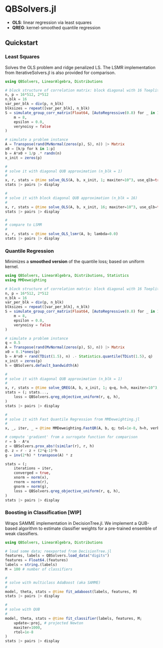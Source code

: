 # QBSolvers.jl

- **OLS**: linear regression via least squares
- **QREG**: kernel-smoothed quantile regression

## Quickstart

### Least Squares

Solves the OLS problem and ridge penalized LS. The LSMR implementation from IterativeSolvers.jl is also provided for comparison.

```julia
using QBSolvers, LinearAlgebra, Distributions

# block structure of correlation matrix: block diagonal with 16 Toeplitz blocks
n, p = 16*512, 2*512
n_blk = 16
var_per_blk = div(p, n_blk)
blksizes = repeat([var_per_blk], n_blk)
S = simulate_group_corr_matrix(Float64, [AutoRegressive(0.8) for _ in 1:n_blk], p, blksizes;
    m = 8,
    epsilon = 0.0,
    verynoisy = false
)

# simulate a problem instance
A = Transpose(rand(MvNormal(zeros(p), S), n)) |> Matrix
x0 = [k/p for k in 1:p]
b = A*x0 + 1/p .* randn(n)
x_init = zeros(p)

#
# solve it with diagonal QUB approximation (n_blk = 1)
#
x, r, stats = @time solve_OLS(A, b, x_init, 1; maxiter=10^3, use_qlb=true, gtol=1e-6, lambda=0.0)
stats |> pairs |> display

#
# solve it with block diagonal QUB approximation (n_blk = 16)
#
x, r, stats = @time solve_OLS(A, b, x_init, 16; maxiter=10^3, use_qlb=true, gtol=1e-6, lambda=0.0)
stats |> pairs |> display

#
# compare to LSMR
#
x, r, stats = @time solve_OLS_lsmr(A, b; lambda=0.0)
stats |> pairs |> display
```

### Quantile Regression

Minimizes a **smoothed version** of the quantile loss; based on uniform kernel.

```julia
using QBSolvers, LinearAlgebra, Distributions, Statistics
using MMDeweighting

# block structure of correlation matrix: block diagonal with 16 Toeplitz blocks
n, p = 16*512, 2*512
n_blk = 16
var_per_blk = div(p, n_blk)
blksizes = repeat([var_per_blk], n_blk)
S = simulate_group_corr_matrix(Float64, [AutoRegressive(0.8) for _ in 1:n_blk], p, blksizes;
    m = 8,
    epsilon = 0.0,
    verynoisy = false
)

# simulate a problem instance
q = 0.5
A = Transpose(rand(MvNormal(zeros(p), S), n)) |> Matrix
x0 = 0.1*ones(p)
b = A*x0 + rand(TDist(1.5), n) .- Statistics.quantile(TDist(1.5), q)
x_init = zeros(p)
h = QBSolvers.default_bandwidth(A)

#
# solve it with diagonal QUB approximation (n_blk = 1)
#
x, r, stats = @time solve_QREG(A, b, x_init, 1; q=q, h=h, maxiter=10^3, gtol=1e-2, gram=false)
stats = (; stats...,
    loss = QBSolvers.qreg_objective_uniform(r, q, h),
)
stats |> pairs |> display

#
# solve it with Fast Quantile Regression from MMDeweighting.jl
#
x, _, iter, _ = @time MMDeweighting.FastQR(A, b, q; tol=1e-8, h=h, verbose=false)

# compute 'gradient' from a surrogate function for comparison
r = b - A*x
z = QBSolvers.prox_abs!(similar(r), r, h)
@. z = r - z + (2*q-1)*h
g = inv(2*h) * transpose(A) * z

stats = (;
    iterations = iter,
    converged = true,
    xnorm = norm(x),
    rnorm = norm(r),
    gnorm = norm(g),
    loss = QBSolvers.qreg_objective_uniform(r, q, h),
)
stats |> pairs |> display
```

### Boosting in Classification [WIP]

Wraps SAMME implementation in DecisionTree.jl. We implement a QUB-based algorithm to estimate classifier weights for a pre-trained ensemble of weak classifiers.

```julia
using QBSolvers, LinearAlgebra, Distributions

# load some data; reexported from DecisionTree.jl
features, labels = QBSolvers.load_data("digits")
features = Float64.(features)
labels = string.(labels)
M = 100 # number of classifiers

#
# solve with multiclass AdaBoost (aka SAMME)
#
model, theta, stats = @time fit_adaboost(labels, features, M)
stats |> pairs |> display

#
# solve with QUB
#
model, theta, stats = @time fit_classifier(labels, features, M;
    update=:proj, # projected Newton
    maxiter=1000,
    rtol=1e-8
)
stats |> pairs |> display
```
